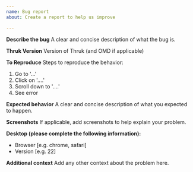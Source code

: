 ```yaml
---
name: Bug report
about: Create a report to help us improve

---
```


**Describe the bug**
A clear and concise description of what the bug is.

**Thruk Version**
Version of Thruk (and OMD if applicable)

**To Reproduce**
Steps to reproduce the behavior:
1. Go to '...'
2. Click on '....'
3. Scroll down to '....'
4. See error

**Expected behavior**
A clear and concise description of what you expected to happen.

**Screenshots**
If applicable, add screenshots to help explain your problem.

**Desktop (please complete the following information):**
 - Browser [e.g. chrome, safari]
 - Version [e.g. 22]

**Additional context**
Add any other context about the problem here.

